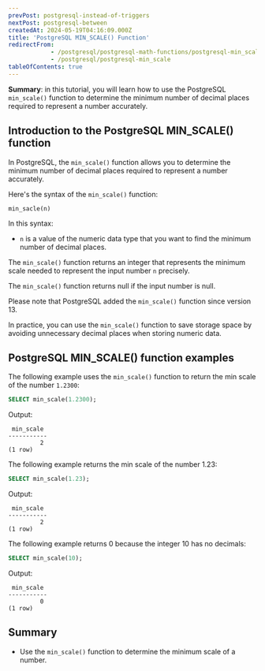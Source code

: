 ```yaml
---
prevPost: postgresql-instead-of-triggers
nextPost: postgresql-between
createdAt: 2024-05-19T04:16:09.000Z
title: 'PostgreSQL MIN_SCALE() Function'
redirectFrom: 
            - /postgresql/postgresql-math-functions/postgresql-min_scale
            - /postgresql/postgresql-min_scale
tableOfContents: true
---
```



**Summary**: in this tutorial, you will learn how to use the PostgreSQL `min_scale()` function to determine the minimum number of decimal places required to represent a number accurately.

## Introduction to the PostgreSQL MIN_SCALE() function

In PostgreSQL, the `min_scale()` function allows you to determine the minimum number of decimal places required to represent a number accurately.

Here's the syntax of the `min_scale()` function:

```
min_sacle(n)
```

In this syntax:

- `n` is a value of the numeric data type that you want to find the minimum number of decimal places.

The `min_scale()` function returns an integer that represents the minimum scale needed to represent the input number `n` precisely.

The `min_scale()` function returns null if the input number is null.

Please note that PostgreSQL added the `min_scale()` function since version 13.

In practice, you can use the `min_scale()` function to save storage space by avoiding unnecessary decimal places when storing numeric data.

## PostgreSQL MIN_SCALE() function examples

The following example uses the `min_scale()` function to return the min scale of the number `1.2300`:

```sql
SELECT min_scale(1.2300);
```

Output:

```
 min_scale
-----------
         2
(1 row)
```

The following example returns the min scale of the number 1.23:

```sql
SELECT min_scale(1.23);
```

Output:

```
 min_scale
-----------
         2
(1 row)
```

The following example returns 0 because the integer 10 has no decimals:

```sql
SELECT min_scale(10);
```

Output:

```
 min_scale
-----------
         0
(1 row)
```

## Summary

- Use the `min_scale()` function to determine the minimum scale of a number.
